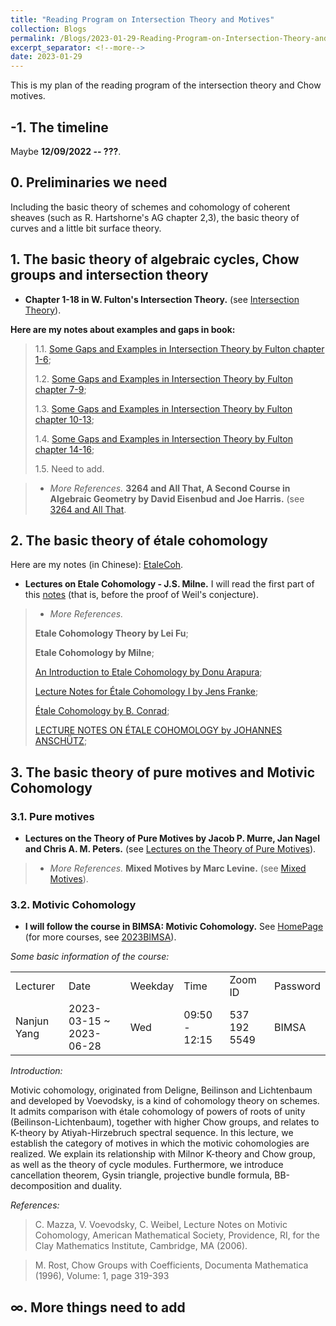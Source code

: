 ```yaml
---
title: "Reading Program on Intersection Theory and Motives"
collection: Blogs
permalink: /Blogs/2023-01-29-Reading-Program-on-Intersection-Theory-and-Chow-Motives
excerpt_separator: <!--more-->
date: 2023-01-29
---
```

This is my plan of the reading program of the intersection theory and Chow motives.

<!--more-->

## -1. The timeline

Maybe **12/09/2022 -- ???**.

## 0. Preliminaries we need
Including the basic theory of schemes and cohomology of coherent sheaves (such as R. Hartshorne's AG chapter 2,3), the basic theory of curves and a little bit surface theory.

## 1. The basic theory of algebraic cycles, Chow groups and intersection theory
+ **Chapter 1-18 in W. Fulton's Intersection Theory.** (see [Intersection Theory](https://link.springer.com/book/10.1007/978-1-4612-1700-8)).

**Here are my notes about examples and gaps in book:**

> 1.1. [Some Gaps and Examples in Intersection Theory by Fulton chapter 1-6](https://dvlxlwz.github.io/MyBlogs/2022/12/12/Some-Gaps-and-Examples-in-Intersection-Theory-by-Fulton-I/);
> 
> 1.2. [Some Gaps and Examples in Intersection Theory by Fulton chapter 7-9](https://dvlxlwz.github.io/MyBlogs/2023/01/18/Some-Remarks-of-the-Kollar-and-Mori's-Birational-Geometry-of-Algebraic-Varieties-II/);
> 
> 1.3. [Some Gaps and Examples in Intersection Theory by Fulton chapter 10-13](https://dvlxlwz.github.io/MyBlogs/2023/01/19/Some-Gaps-and-Examples-in-Intersection-Theory-by-Fulton-III/);
>
> 1.4. [Some Gaps and Examples in Intersection Theory by Fulton chapter 14-16](https://dvlxlwz.github.io/MyBlogs/2023/02/26/Some-Gaps-and-Examples-in-Intersection-Theory-by-Fulton-IV/);
> 
> 1.5. Need to add.

> + *More References.*
>  **3264 and All That, A Second Course in Algebraic Geometry by David Eisenbud and Joe Harris.** (see [3264 and All That](https://www.cambridge.org/core/books/3264-and-all-that/DC062983CC5F8B7CDD37CFEBCCA5FEA4).

## 2. The basic theory of étale cohomology
Here are my notes (in Chinese): [EtaleCoh](https://dvlxlwz.github.io/files/EtaleCoh.pdf).

+ **Lectures on Etale Cohomology - J.S. Milne.** I will read the first part of this [notes](https://www.jmilne.org/math/CourseNotes/LEC.pdf) (that is, before the proof of Weil's conjecture).

> + *More References.*
> 
>  **Etale Cohomology Theory by Lei Fu**;
>
>  **Etale Cohomology by Milne**;
>  
> [An Introduction to Etale Cohomology by Donu Arapura](https://www.math.purdue.edu/~arapura/preprints/etale.pdf);
>
> [Lecture Notes for Étale Cohomology I by Jens Franke](https://florianadler.github.io/AlgebraBonn/EtaleI.pdf);
>
> [Étale Cohomology by B. Conrad](http://math.stanford.edu/~conrad/Weil2seminar/Notes/etnotes.pdf);
>
> [LECTURE NOTES ON ÉTALE COHOMOLOGY by JOHANNES ANSCHÜTZ](https://www.math.uni-bonn.de/people/ja/etcoh/lecture_notes_etale_cohomology.pdf);

## 3. The basic theory of pure motives and Motivic Cohomology
### 3.1. Pure motives
+ **Lectures on the Theory of Pure Motives by Jacob P. Murre, Jan Nagel and Chris A. M. Peters.** (see [Lectures on the Theory of Pure Motives](https://bookstore.ams.org/view?ProductCode=ULECT/61)).

> + *More References.*
>  **Mixed Motives by Marc Levine.** (see [Mixed Motives](https://bookstore.ams.org/view?ProductCode=SURV/57)).

### 3.2. Motivic Cohomology
+ **I will follow the course in BIMSA: Motivic Cohomology.** See [HomePage](https://bimsa.net:10000/activity/motcoh/) (for more courses, see [2023BIMSA](https://bimsa.net:10000/course.php)).

*Some basic information of the course:*

<table>
  <tbody>
    <tr>
      <td>Lecturer</td>
      <td>Date</td>
      <td>Weekday	</td>
      <td>Time	</td>
      <td>Zoom ID	</td>
      <td>Password	</td>
    </tr>
    <tr>
      <td>Nanjun Yang</td>
      <td>2023-03-15 ~ 2023-06-28</td>
      <td>Wed</td>
      <td>09:50	- 12:15</td>
      <td>537 192 5549</td>
      <td>BIMSA</td>
    </tr>
  </tbody>
</table>

*Introduction:*

Motivic cohomology, originated from Deligne, Beilinson and Lichtenbaum and developed by Voevodsky, is a kind of cohomology theory on schemes. It admits comparison with étale cohomology of powers of roots of unity (Beilinson-Lichtenbaum), together with higher Chow groups, and relates to K-theory by Atiyah-Hirzebruch spectral sequence.
In this lecture, we establish the category of motives in which the motivic cohomologies are realized. We explain its relationship with Milnor K-theory and Chow group, as well as the theory of cycle modules. Furthermore, we introduce cancellation theorem, Gysin triangle, projective bundle formula, BB-decomposition and duality.

*References:*

> C. Mazza, V. Voevodsky, C. Weibel, Lecture Notes on Motivic Cohomology, American Mathematical Society, Providence, RI, for the Clay Mathematics Institute, Cambridge, MA (2006).

> M. Rost, Chow Groups with Coefficients, Documenta Mathematica (1996), Volume: 1, page 319-393

## $\infty$. More things need to add

